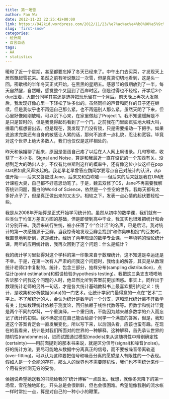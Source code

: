 ```yaml
---
title: 第一场雪
author: Fan Wu
date: 2012-11-23 22:25:42+00:00
link: https://942kid.wordpress.com/2012/11/23/%e7%ac%ac%e4%b8%80%e5%9c%ba%e9%9b%aa/
slug: 'first-snow'
categories:
- 统计局
- 自言自语
tags:
- AA
- statistics
---
```


暖和了近一个星期，甚至都要忘掉了冬天已经来了。中午出门去买菜，才发现天上居然飘起雪花来。虽然之前有听说飘过一次雪，但是真真切切地看到，这是头一回。密歇根的半年冬天正式开始，在黑黑的星期五。感恩节的假期放到了一半，每天自然醒，自然睡，感觉整个又回到了西岸时区。倒是过得也不轻松，开学后3个due压着，大部分同学其实还是选择把玩乐留在一个月后。前天晚上再次大发飙后，我发现好像心里一下轻松了许多似的。虽然同样的声音和同样的日子还在继续，但是我似乎也不再逼自己那么紧，也不再逼别人那么紧。虽然天阴了下来，但心里好像刚刚放晴。可以沉下心来，在家里做起了Project 1。我不知道缓解是不是只是暂时的，但是我觉得起码看到了一个门。之前我在门里面疯狂地大喊大叫，捶着门框想要出去。但是现在，我发现了门没有锁，只是需要扭动一下把手。如果说追求完美还有自身的敏感让人累的话，那何不追求一点礼貌，忍让和宽容。毕竟对这个世界上绝大多数人，我们也仅仅是这样相处的。

昨天和侯姐聊了起来，原因是蛋蛋自己疼了以后在人人网上飙语录。几句寒暄，收获了一本小书，Signal and Noise，算是和我最近一直在惦记的一个东西有关。没想到芝大的确出人才，不仅有比林斯利这样的概率牛，还有像这位小伙这样在pop stat界如此风声水起的。我老早老早曾答应魏同学要写点自己对统计的认识，从p值开始——后来又答应过Jane，后来又和白吹嘘——但后来的后来就是我在UM统计课程大臭，自己都不好意思动笔了。于是，魏去双修了CS，Jane不再需要我解答统计问题，而白的World of Science，依然是一个空空的世界。我每天都有太多好点子了，但是真正做出来的又太少。相较之下，发表一点心情的起伏要轻松一些。

我是从2008年开始算是正式开始学习统计的。虽然从初中的数学课，我们就有一些类似于均值方差直方图的基础，但是即使到高中毕业，我其实也很难把统计和会计分别开来。我后来转行生统，被小任落了个“会计活”的名声，已是后话。我对统计的第一次感悟源于豆瓣。当我惊奇地发现豆瓣会找到“和你臭味相投”的豆友时，我直觉地判断到，这是统计。经历了两年晦涩的数学专业课，一年填鸭的理论统计课，两年的应用统计后，我再次回到了这个问题：什么是统计？

我的统计学习里获得对这个学科的第一印象来自于数理统计，这不知道是幸运还是不幸。于是，在第一次有人严肃的问我这个问题时，我给出的解答，其实是从数理统计老师口中复制的。统计，包含三部分，抽样分布(sampling distribution)，点估计(point estimation)和假设检验(hypothesis testing)。我把这三条支支唔唔地告诉那个问我这个问题的人时，他显然比听到答案前更加困惑。事实上，同样出于数理统计老师的另外一句话，才是各大统计基础教科书上最喜欢援引的定义：统计，是收集和分析数据(data)的一门艺术。让统计学家门最得意的一点在“艺术”二字上。不了解统计的人，会认为统计是数学的一个分支，这和现代统计离不开数学有关；比如数理统计依赖于测度论，回归依赖于线性代数等等。但数学和统计毕竟是两个不同的学科，一个重演绎，一个重归纳，不能因为越来越多数学的介入而忘记了统计的初衷。我不确定现在自己能否给那个同学一个满意的答案，但是，我知道这个答案肯定会一直发展变化，所以写下来，以后回头看，应该也蛮有趣。在现在的我看来，统计是对我们所面对的世界的一种解释。这种解释，首先承认世界的随机性(randomness)，进而试图通过模型(models)来从这随机性中辨别确定性(certainty)——用前面提到的那本书来说，就是区分信号(signal)和噪音(noise)。好的统计方法，要尽可能地从数据中分离真正的信号，而不要被噪音带离轨道(over-fitting)。可以认为这种要把信号和噪音分离的愿望是人有限性的一个表现。假如人是一个全能的存在，那么人的世界也不需要随机性，我们也不需统计来作一个用有穷推测无穷的妥协。

侯姐说希望她送我的书能给我的“统计博客”一点启发。我想，就像冬天降下的第一场雪，雪花触地即化，开头总是会很新鲜，但也会很困难。希望能像我别的流水帐一样时常扯一点，算是对自己的一种小小的鞭策。
